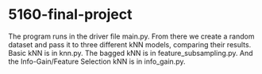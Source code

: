 # 5160-final-project

The program runs in the driver file main.py. From there we create a random dataset and pass it to three different kNN models, comparing their results. Basic kNN is in knn.py. The bagged kNN is in feature_subsampling.py. And the Info-Gain/Feature Selection kNN is in info_gain.py. 